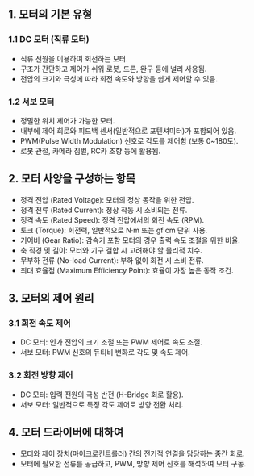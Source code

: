 ## 1. 모터의 기본 유형

### 1.1 DC 모터 (직류 모터)

- 직류 전원을 이용하여 회전하는 모터.
- 구조가 간단하고 제어가 쉬워 로봇, 드론, 완구 등에 널리 사용됨.
- 전압의 크기와 극성에 따라 회전 속도와 방향을 쉽게 제어할 수 있음.

### 1.2 서보 모터

- 정밀한 위치 제어가 가능한 모터.
- 내부에 제어 회로와 피드백 센서(일반적으로 포텐셔미터)가 포함되어 있음.
- PWM(Pulse Width Modulation) 신호로 각도를 제어함 (보통 0~180도).
- 로봇 관절, 카메라 짐벌, RC카 조향 등에 활용됨.

## 2. 모터 사양을 구성하는 항목

- 정격 전압 (Rated Voltage): 모터의 정상 동작을 위한 전압.
- 정격 전류 (Rated Current): 정상 작동 시 소비되는 전류.
- 정격 속도 (Rated Speed): 정격 전압에서의 회전 속도 (RPM).
- 토크 (Torque): 회전력, 일반적으로 N·m 또는 gf·cm 단위 사용.
- 기어비 (Gear Ratio): 감속기 포함 모터의 경우 출력 속도 조절을 위한 비율.
- 축 직경 및 길이: 모터와 기구 결합 시 고려해야 할 물리적 치수.
- 무부하 전류 (No-load Current): 부하 없이 회전 시 소비 전류.
- 최대 효율점 (Maximum Efficiency Point): 효율이 가장 높은 동작 조건.

## 3. 모터의 제어 원리

### 3.1 회전 속도 제어

- DC 모터: 인가 전압의 크기 조절 또는 PWM 제어로 속도 조절.
- 서보 모터: PWM 신호의 듀티비 변화로 각도 및 속도 제어.

### 3.2 회전 방향 제어

- DC 모터: 입력 전원의 극성 반전 (H-Bridge 회로 활용).
- 서보 모터: 일반적으로 특정 각도 제어로 방향 전환 처리.

## 4. 모터 드라이버에 대하여

- 모터와 제어 장치(마이크로컨트롤러) 간의 전기적 연결을 담당하는 중간 회로.
- 모터에 필요한 전류를 공급하고, PWM, 방향 제어 신호를 해석하여 모터 구동.
